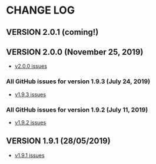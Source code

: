 # CHANGE LOG

## VERSION 2.0.1 (coming!)

## VERSION 2.0.0 (November 25, 2019)
* [v2.0.0 issues](https://github.com/LaSalleSoftware/lsv2-adminbackend-app/milestone/4?closed=1)

### All GitHub issues for version 1.9.3 (July 24, 2019)
* [v1.9.3 issues](https://github.com/LaSalleSoftware/lsv2-adminbackend-app/milestone/3?closed=1)

### All GitHub issues for version 1.9.2 (July 11, 2019)
* [v1.9.2 issues](https://github.com/LaSalleSoftware/lsv2-adminbackend-app/milestone/2?closed=1)

## VERSION 1.9.1 (28/05/2019)
* [v1.9.1 issues](https://github.com/LaSalleSoftware/lsv2-adminbackend-app/milestone/1?closed=1)
